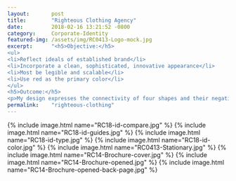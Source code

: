 ```yaml
---
layout:       post
title:        "Righteous Clothing Agency"
date:         2018-02-16 13:21:52 -0800
category:     Corporate-Identity
featured-img: /assets/img/RC0413-Logo-mock.jpg
excerpt:      "<h5>Objective:</h5>
<ul>
<li>Reflect ideals of established brand</li>
<li>Incorporate a clean, sophisticated, innovative appearance</li>
<li>Most be legible and scalable</li>
<li>Use red as the primary color</li>
</ul>
<h5>Outcome:</h5>
<p>My design expresses the connectivity of four shapes and their negative space that form the letter 'R', signifying the four pillars of production, online stores, fulfillment, and warehousing. The icon is identifiable when scaled up to an object as large as a billboard or shrunk down for a pen. The crimson red is a bold and modern departure from the original branding and it can be consistently applied by various manufacturers and vendors.</p>"
permalink:    "righteous-clothing"
---
```


{% include image.html name="RC18-id-compare.jpg" %}
{% include image.html name="RC18-id-guides.jpg" %}
{% include image.html name="RC18-id-type.jpg" %}
{% include image.html name="RC18-id-color.jpg" %}
{% include image.html name="RC0413-Stationary.jpg" %}
{% include image.html name="RC14-Brochure-cover.jpg" %}
{% include image.html name="RC14-Brochure-opened.jpg" %}
{% include image.html name="RC14-Brochure-opened-back-page.jpg" %}
